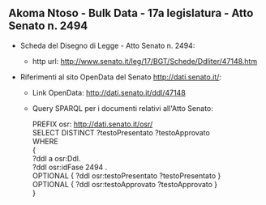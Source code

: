 ## Akoma Ntoso - Bulk Data - 17a legislatura - Atto Senato n. 2494 ##

* Scheda del Disegno di Legge - Atto Senato n. 2494:
	* http url: http://www.senato.it/leg/17/BGT/Schede/Ddliter/47148.htm

* Riferimenti al sito OpenData del Senato http://dati.senato.it/:
	* Link OpenData: http://dati.senato.it/ddl/47148
	* Query SPARQL per i documenti relativi all'Atto Senato:

        PREFIX osr: <http://dati.senato.it/osr/>  
		SELECT DISTINCT ?testoPresentato ?testoApprovato  
		WHERE  
		{  
		    ?ddl a osr:Ddl.  
		    ?ddl osr:idFase 2494 .  
		    OPTIONAL { ?ddl osr:testoPresentato ?testoPresentato }  
		    OPTIONAL { ?ddl osr:testoApprovato ?testoApprovato }  
		}
		